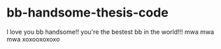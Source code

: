 # bb-handsome-thesis-code

I love you bb handsome!! you're the bestest bb in the world!!! mwa mwa mwa xoxooxoxoxo
